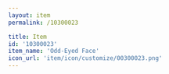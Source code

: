 ```yaml
---
layout: item
permalink: /10300023

title: Item
id: '10300023'
item_name: 'Odd-Eyed Face'
icon_url: 'item/icon/customize/00300023.png'
---
```


